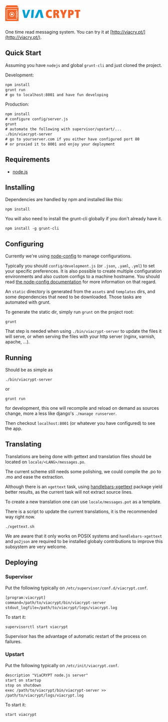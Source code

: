 # ![ViaCRYPT](assets/img/logo.png)

One time read messaging system. You can try it at [http://viacry.pt/](http://viacry.pt/).

Quick Start
-----------

Assuming you have `nodejs` and global `grunt-cli` and just cloned the project.

Development:

    npm install
    grunt run
    # go to localhost:8001 and have fun developing

Production:

    npm install
    # configure config/server.js
    grunt
    # automate the following with supervisor/upstart/...
    ./bin/viacrypt-server
    # go to yourserver.com if you either have configured port 80
    # or proxied it to 8001 and enjoy your deployment

Requirements
------------

- [node.js](http://nodejs.org/)

Installing
----------

Dependencies are handled by npm and installed like this:

    npm install

You will also need to install the grunt-cli globally if you don't already have it.

    npm install -g grunt-cli

Configuring
-----------

Currently we're using [node-config](http://lorenwest.github.io/node-config/latest/) to manage
configurations.

Typically you should `config/development.js` (or `.json`, `.yaml`, `.yml`) to set your specific
preferences. It is also possible to create multiple configuration environments and also custom
configs to a machine hostname. You should read [the node-config documentation](http://lorenwest.github.io/node-config/latest/)
for more information on that regard.

An `static` directory is generated from the `assets` and `templates` dirs, and some dependencies
that need to be downloaded. Those tasks are automated with grunt.

To generate the static dir, simply run `grunt` on the project root:

    grunt

That step is needed when using `./bin/viacrypt-server` to update the files it will serve, or when
serving the files with your http server (nginx, varnish, apache, ...).

Running
-------

Should be as simple as

    ./bin/viacrypt-server

or

    grunt run

for development, this one will recompile and reload on demand as sources change, more a less like
django's `./manage runserver`.

Then checkout `localhost:8001` (or whatever you have configured) to see the app.

Translating
-----------

Translations are being done with gettext and translation files should be located on `locale/<LANG>/messages.po`.

The current scheme still needs some polishing, we could compile the .po to .mo and ease the extraction.

Although there is an `xgettext` task, using [handlebars-xgettext](https://github.com/gmarty/handlebars-xgettext)
package yield better results, as the current task will not extract source lines.

To create a new translation one can use `locale/messages.pot` as a template.

There is a script to update the current translations, it is the recommended way right now.

    ./xgettext.sh

We are aware that it only works on POSIX systems and `handlebars-xgettext` and `po2json` are
required to be installed globaly contributions to improve this subsystem are very welcome.


Deploying
---------

### Supervisor

Put the following typically on `/etc/supervisor/conf.d/viacrypt.conf`.

    [program:viacrypt]
    command=/path/to/viacrypt/bin/viacrypt-server
    stdout_logfile=/path/to/viacrypt/logs/viacrypt.log

To start it:

    supervisorctl start viacrypt

Supervisor has the advantage of automatic restart of the process on failures.

### Upstart

Put the following typically on `/etc/init/viacrypt.conf`.

    description "ViaCRYPT node.js server"
    start on startup
    stop on shutdown
    exec /path/to/viacrypt/bin/viacrypt-server >> /path/to/viacrypt/logs/viacrypt.log

To start it:

    start viacrypt
